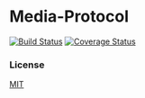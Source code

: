 # Media-Protocol

[![Build Status][TravisSVG]][TravisLink] [![Coverage Status][CoverallsSVG]][CoverallsLink]



### License

[MIT]



[TravisSVG]: https://travis-ci.org/dloa/media-protocol.svg?branch=master
[TravisLink]: https://travis-ci.org/dloa/media-protocol

[CoverallsSVG]: https://coveralls.io/repos/github/dloa/media-protocol/badge.svg?branch=master
[CoverallsLink]: https://coveralls.io/github/dloa/media-protocol?branch=master

[MIT]:LICENSE.md